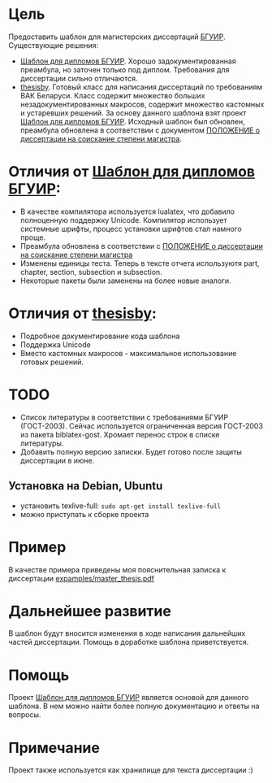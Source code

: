 # Цель
Предоставить шаблон для магистерских диссертаций [БГУИР](http://bsuir.by).
Существующие решения:
- [Шаблон для дипломов БГУИР](https://github.com/mstyura/bsuir-diploma-latex). Хорошо задокументированная преамбула, но заточен только под диплом. Требования для диссертации сильно отличаются.
- [thesisby](https://github.com/belgraviton/thesisby). Готовый класс для написания диссертаций по требованиям ВАК Беларуси. Класс содержит множество больших незадокументированных макросов, содержит множество кастомных и устаревших решений.
За основу данного шаблона взят проект [Шаблон для дипломов БГУИР](https://github.com/mstyura/bsuir-diploma-latex).
Исходный шаблон был обновлен, преамбула обновлена в соответствии с документом [ПОЛОЖЕНИЕ о диссертации на соискание степени магистра](https://www.bsuir.by/m/12_100229_1_136219.pdf).

# Отличия от [Шаблон для дипломов БГУИР](https://github.com/mstyura/bsuir-diploma-latex):
- В качестве компилятора используется lualatex, что добавило полноценную поддержку Unicode. Компилятор использует системные шрифты, процесс установки шрифтов стал намного проще.
- Преамбула обновлена в соответствии с [ПОЛОЖЕНИЕ о диссертации на соискание степени магистра](https://www.bsuir.by/m/12_100229_1_136219.pdf)
- Изменены единицы теста. Теперь в тексте отчета используютя part, chapter, section, subsection и subsection.
- Некоторые пакеты были заменены на более новые аналоги.

# Отличия от [thesisby](https://github.com/belgraviton/thesisby):
- Подробное документирование кода шаблона
- Поддержка Unicode
- Вместо кастомных макросов - максимальное использование готовых решений.

# TODO
- Список литературы в соответствии с требованиями БГУИР (ГОСТ-2003). Сейчас используется ограниченная версия ГОСТ-2003 из пакета biblatex-gost. Хромает перенос строк в списке литературы.
- Добавить полную версию записки. Будет готово после защиты диссертации в июне.

## Установка на Debian, Ubuntu
- установить texlive-full: `sudo apt-get install texlive-full`
- можно приступать к сборке проекта

# Пример
В качестве примера приведены моя пояснительная записка к диссертации [expamples/master_thesis.pdf](https://github.com/antonstakhouski/master_thesis/blob/master/example/master_thesis.pdf)

# Дальнейшее развитие
В шаблон будут вносится изменения в ходе написания дальнейших частей диссертации.
Помощь в доработке шаблона приветствуется.

# Помощь
Проект [Шаблон для дипломов БГУИР](https://github.com/mstyura/bsuir-diploma-latex) является основой для данного шаблона. В нем можно найти более полную документацию и ответы на вопросы.

# Примечание
Проект также используется как хранилище для текста диссертации :)
